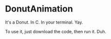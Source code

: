 # DonutAnimation
It's a Donut. In C. In your terminal. Yay.

To use it, just download the code, then run it. Duh.
